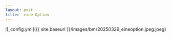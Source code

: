 ```yaml
---
layout: post
title:  eine Option
---
```


![_config.yml]({{ site.baseurl }}/images/bmr20250329_eineoption.jpeg.jpeg)
